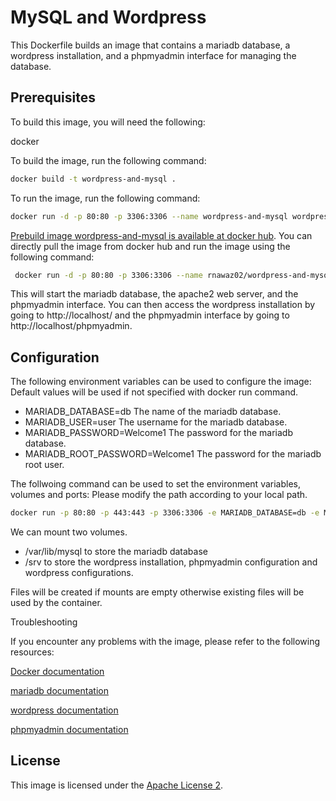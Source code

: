 # MySQL and Wordpress

This Dockerfile builds an image that contains a mariadb database, a wordpress installation, and a phpmyadmin interface for managing the database.

## Prerequisites

To build this image, you will need the following:

docker

To build the image, run the following command:

``` bash 
docker build -t wordpress-and-mysql .
```
To run the image, run the following command:

``` bash 
docker run -d -p 80:80 -p 3306:3306 --name wordpress-and-mysql wordpress-and-mysql
```  
[Prebuild image wordpress-and-mysql is available at docker hub](https://hub.docker.com/repository/docker/rnawaz02/wordpress-and-mysql/general). You can directly pull the image from docker hub and run the image using the following command:

``` bash
 docker run -d -p 80:80 -p 3306:3306 --name rnawaz02/wordpress-and-mysql docker pull rnawaz02/wordpress-and-mysql
 ```
This will start the mariadb database, the apache2 web server, and the phpmyadmin interface. You can then access the wordpress installation by going to http://localhost/ and the phpmyadmin interface by going to http://localhost/phpmyadmin.

## Configuration

The following environment variables can be used to configure the image: Default values will be used if not specified with docker run command.

* MARIADB_DATABASE=db The name of the mariadb database.
* MARIADB_USER=user The username for the mariadb database.
* MARIADB_PASSWORD=Welcome1 The password for the mariadb database.
* MARIADB_ROOT_PASSWORD=Welcome1 The password for the mariadb root user.
  
The follwoing command can be used to set the environment variables, volumes and ports: Please modify the path according to your local path.

``` bash
docker run -p 80:80 -p 443:443 -p 3306:3306 -e MARIADB_DATABASE=db -e MARIADB_USER=user -e MARIADB_PASSWORD=Welcome1 -e MARIADB_ROOT_PASSWORD=Welcome1 -v C:\sandbox\code\datadir:/srv -v C:\sandbox\code\db:/var/lib/mysql rnawaz02/wordpress-and-mysql
```
We can mount two volumes. 

* /var/lib/mysql to store the mariadb database
* /srv to store the wordpress installation, phpmyadmin configuration and wordpress configurations.

Files will be created if mounts are empty otherwise existing files will be used by the container.

Troubleshooting

If you encounter any problems with the image, please refer to the following resources:

[Docker documentation](https://docs.docker.com/)

[mariadb documentation](https://mariadb.com/kb/en/)

[wordpress documentation](https://wordpress.org/documentation/)

[phpmyadmin documentation](https://www.phpmyadmin.net/docs/)

## License

This image is licensed under the [Apache License 2](https://www.apache.org/licenses/LICENSE-2.0).

